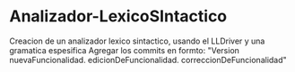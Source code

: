 # Analizador-LexicoSIntactico
Creacion de un analizador lexico sintactico, usando el LLDriver y una gramatica espesifica
Agregar los commits en formto: "Version nuevaFuncionalidad. edicionDeFuncionalidad. correccionDeFuncionalidad"
